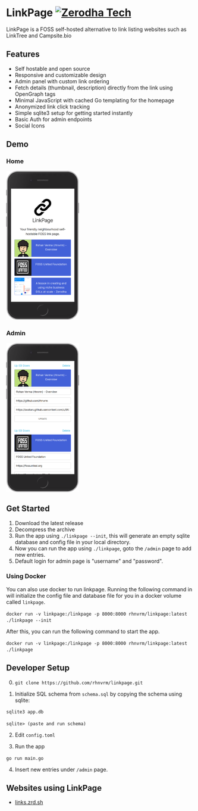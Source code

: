 # LinkPage [![Zerodha Tech](https://zerodha.tech/static/images/github-badge.svg)](https://zerodha.tech)

LinkPage is a FOSS self-hosted alternative to link listing websites such as LinkTree and Campsite.bio

## Features

- Self hostable and open source
- Responsive and customizable design
- Admin panel with custom link ordering
- Fetch details (thumbnail, description) directly from the link using OpenGraph tags
- Minimal JavaScript with cached Go templating for the homepage
- Anonymized link click tracking
- Simple sqlite3 setup for getting started instantly
- Basic Auth for admin endpoints
- Social Icons

## Demo

### Home

<img src="static/demo.png" height="400" >

### Admin

<img src="static/demo_admin.png" height="400" >

## Get Started

1. Download the latest release
2. Decompress the archive
3. Run the app using `./linkpage --init`, this will generate an empty sqlite database and config file in your local directory.
4. Now you can run the app using `./linkpage`, goto the `/admin` page to add new entries.
5. Default login for admin page is "username" and "password".

### Using Docker

You can also use docker to run linkpage. Running the following command in
will initialize the config file and database file for you in a
docker volume called `linkpage`.

`docker run -v linkpage:/linkpage -p 8000:8000 rhnvrm/linkpage:latest ./linkpage --init`

After this, you can run the following command to start the app.

`docker run -v linkpage:/linkpage -p 8000:8000 rhnvrm/linkpage:latest ./linkpage`

## Developer Setup

0. `git clone https://github.com/rhnvrm/linkpage.git`

1. Initialize SQL schema from `schema.sql` by copying the schema using sqlite:

```
sqlite3 app.db

sqlite> (paste and run schema)
```

2. Edit `config.toml`

3. Run the app

`go run main.go`

4. Insert new entries under `/admin` page.

## Websites using LinkPage

- [links.zrd.sh](https://links.zrd.sh)
